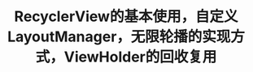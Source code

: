 ---
title: RecyclerView的基本使用，自定义LayoutManager，无限轮播的实现方式，ViewHolder的回收复用
category: 
  - android
tag:
  - android
---